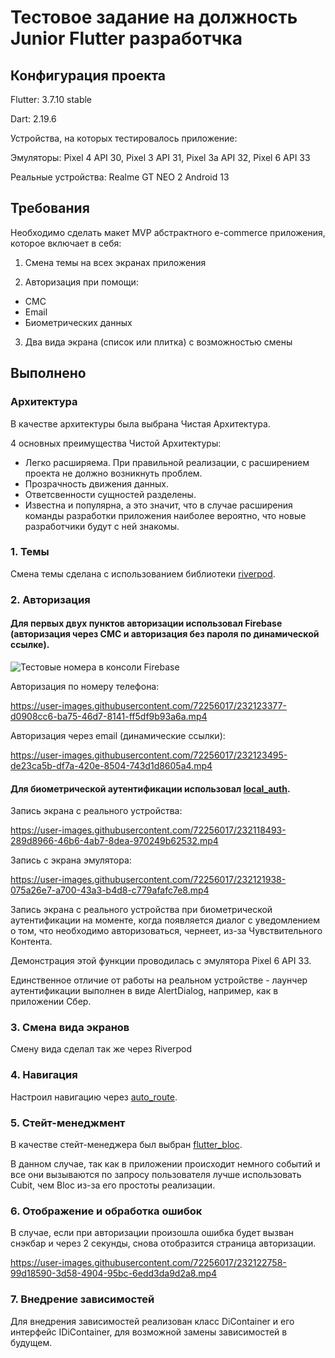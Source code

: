 # Тестовое задание на должность Junior Flutter разработчка

## Конфигурация проекта

Flutter: 3.7.10 stable

Dart: 2.19.6

Устройства, на которых тестировалось приложение:

Эмуляторы: Pixel 4 API 30, Pixel 3 API 31, Pixel 3a API 32, Pixel 6 API 33

Реальные устройства: Realme GT NEO 2 Android 13

##  Требования

Необходимо сделать макет MVP абстрактного e-commerce приложения, которое включает в себя:

1. Смена темы на всех экранах приложения

2. Авторизация при помощи:
- СМС
- Email
- Биометрических данных

3. Два вида экрана (список или плитка) с возможностью смены

## Выполнено

### Архитектура
В качестве архитектуры была выбрана Чистая Архитектура.

4 основных преимущества Чистой Архитектуры:

- Легко расширяема. При правильной реализации, с расширением проекта не должно возникнуть проблем.
- Прозрачность движения данных.
- Ответсвенности сущностей разделены.
- Известна и популярна, а это значит, что в случае расширения команды разработки приложения наиболее вероятно, что новые разработчики будут с ней знакомы.

### 1. Темы
Смена темы сделана с использованием библиотеки [riverpod](https://pub.dev/packages/riverpod).


### 2. Авторизация
#### Для первых двух пунктов авторизации использовал Firebase (авторизация через СМС и авторизация без пароля по динамической ссылке).


![Тестовые номера в консоли Firebase](https://user-images.githubusercontent.com/72256017/232117717-2783e784-2763-4700-8226-b8bb04739aef.png)



Авторизация по номеру телефона:


https://user-images.githubusercontent.com/72256017/232123377-d0908cc6-ba75-46d7-8141-ff5df9b93a6a.mp4 




Авторизация через email (динамические ссылки):


https://user-images.githubusercontent.com/72256017/232123495-de23ca5b-df7a-420e-8504-743d1d8605a4.mp4




#### Для биометрической аутентификации использовал [local_auth](https://pub.dev/packages/local_auth).


Запись экрана с реального устройства:


https://user-images.githubusercontent.com/72256017/232118493-289d8966-46b6-4ab7-8dea-970249b62532.mp4




Запись с экрана эмулятора:


https://user-images.githubusercontent.com/72256017/232121938-075a26e7-a700-43a3-b4d8-c779afafc7e8.mp4


Запись экрана с реального устройства при биометрической аутентификации на моменте, когда появляется диалог с уведомлением о том, 
что необходимо авторизоваться, чернеет, из-за Чувствительного Контента. 

Демонстрация этой функции проводилась с эмулятора Pixel 6 API 33. 

Единственное отличие от работы на реальном устройстве - лаунчер аутентификации выполнен в виде AlertDialog, например, как в приложении Сбер. 


### 3. Смена вида экранов
Смену вида сделал так же через Riverpod


### 4. Навигация
Настроил навигацию через [auto_route](https://pub.dev/packages/auto_route).


### 5. Стейт-менеджмент
В качестве стейт-менеджера был выбран [flutter_bloc](https://pub.dev/packages/flutter_bloc).

В данном случае, так как в приложении происходит немного событий и все они вызываются по запросу пользователя лучше использовать Cubit, чем Bloc из-за его простоты реализации.


### 6. Отображение и обработка ошибок
В случае, если при авторизации произошла ошибка будет вызван снэкбар и через 2 секунды, снова отобразится страница авторизации.


https://user-images.githubusercontent.com/72256017/232122758-99d18590-3d58-4904-95bc-6edd3da9d2a8.mp4



### 7. Внедрение зависимостей
Для внедрения зависимостей реализован класс DiContainer и его интерфейс IDiContainer, для возможной замены зависимостей в будущем.





